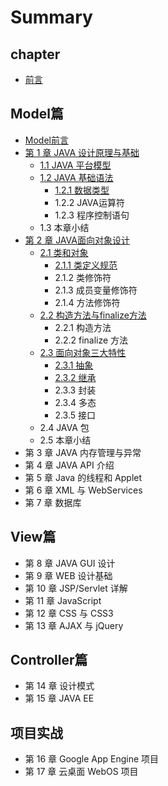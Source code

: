 # Summary

## chapter

* [前言](README.md)

## Model篇

* [Model前言](modelpian/introduction.md)
* [第 1 章 JAVA 设计原理与基础](modelpian/test.md)
  * [1.1 JAVA 平台模型](modelpian/chapter1.md)
  * [1.2 JAVA 基础语法](modelpian/12-java-ji-chu-yu-fa.md)
    * [1.2.1 数据类型](modelpian/12-java-ji-chu-yu-fa/121-shu-ju-lei-xing.md)
    * 1.2.2 JAVA运算符
    * 1.2.3 程序控制语句
  * 1.3 本章小结
* [第 2 章 JAVA面向对象设计](modelpian/di-2-zhang-java-mian-xiang-dui-xiang-she-ji.md)
  * [2.1 类和对象](modelpian/di-2-zhang-java-mian-xiang-dui-xiang-she-ji/21-lei-he-dui-xiang.md)
    * [2.1.1 类定义规范](modelpian/di-2-zhang-java-mian-xiang-dui-xiang-she-ji/21-lei-he-dui-xiang/211-lei-ding-yi-gui-fan.md)
    * 2.1.2 类修饰符
    * 2.1.3 成员变量修饰符
    * 2.1.4 方法修饰符
  * [2.2 构造方法与finalize方法](modelpian/di-2-zhang-java-mian-xiang-dui-xiang-she-ji/22-gou-zao-fang-fa-yu-finalize-fang-fa.md)
    * 2.2.1 构造方法
    * 2.2.2 finalize 方法
  * [2.3 面向对象三大特性](modelpian/di-2-zhang-java-mian-xiang-dui-xiang-she-ji/23-mian-xiang-dui-xiang-san-da-te-xing.md)
    * [2.3.1 抽象](modelpian/di-2-zhang-java-mian-xiang-dui-xiang-she-ji/23-mian-xiang-dui-xiang-san-da-te-xing/231-chou-xiang.md)
    * [2.3.2 继承](modelpian/di-2-zhang-java-mian-xiang-dui-xiang-she-ji/23-mian-xiang-dui-xiang-san-da-te-xing/232-ji-cheng.md)
    * 2.3.3 封装
    * 2.3.4 多态
    * 2.3.5 接口
  * 2.4 JAVA 包
  * 2.5 本章小结
* 第 3 章 JAVA 内存管理与异常
* 第 4 章 JAVA API 介绍
* 第 5 章 Java 的线程和 Applet
* 第 6 章 XML 与 WebServices
* 第 7 章 数据库

## View篇

* 第 8 章 JAVA GUI 设计
* 第 9 章 WEB 设计基础
* 第 10 章 JSP/Servlet 详解
* 第 11 章 JavaScript
* 第 12 章 CSS 与 CSS3
* 第 13 章 AJAX 与 jQuery

## Controller篇

* 第 14 章 设计模式
* 第 15 章 JAVA EE

## 项目实战

* 第 16 章 Google App Engine 项目
* 第 17 章 云桌面 WebOS 项目

